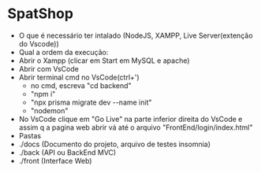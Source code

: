# SpatShop
* O que é necessário ter intalado (NodeJS, XAMPP, Live Server(extenção do Vscode))
* Qual a ordem da execução:
* Abrir o Xampp (clicar em Start em MySQL e apache)
* Abrir com VsCode
* Abrir terminal cmd no VsCode(ctrl+')
  * no cmd, escreva "cd backend"
  * "npm i"
  * "npx prisma migrate dev --name init"
  * "nodemon"
* No VsCode clique em "Go Live" na parte inferior direita do VsCode e assim q a pagina web abrir vá até o arquivo "FrontEnd/login/index.html"
* Pastas
 * ./docs (Documento do projeto, arquivo de testes insomnia)
 * ./back (API ou BackEnd MVC)
 * ./front (Interface Web)
